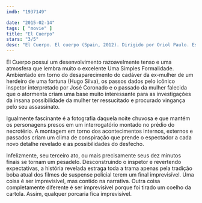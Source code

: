 ```yaml
---
imdb: "1937149"

date: "2015-02-14"
tags: [ "movie" ]
title: "El Cuerpo"
stars: "3/5"
desc: "El Cuerpo. El cuerpo (Spain, 2012). Dirigido por Oriol Paulo. Escrito por Oriol Paulo, Lara Sendim. Com José Coronado, Hugo Silva, Belén Rueda, Aura Garrido, Miquel Gelabert, Juan Pablo Shuk, Oriol Vila, Carlota Olcina, Patrícia Bargalló."
---
```

El Cuerpo possui um desenvolvimento razoavelmente tenso e uma atmosfera que lembra muito o excelente Uma Simples Formalidade. Ambientado em torno do desaparecimento do cadáver da ex-mulher de um herdeiro de uma fortuna (Hugo Silva), os passos dados pelo icônico inspetor interpretado por José Coronado e o passado da mulher falecida que o atormenta criam uma base muito interessante para as investigações da insana possibilidade da mulher ter ressucitado e procurado vingança pelo seu assassinato.

Igualmente fascinante é a fotografia daquela noite chuvosa e que mantém os personagens presos em um interrogatório montado no prédio do necrotério. A montagem em torno dos acontecimentos internos, externos e passados criam um clima de conspiração que prende o espectador a cada novo detalhe revelado e as possibilidades do desfecho.

Infelizmente, seu terceiro ato, ou mais precisamente seus dez minutos finais se tornam um pesadelo. Desconstruindo o inspetor e revertendo expectativas, a história revelada estraga toda a trama apenas pela tradição boba atual dos filmes de suspense policial terem um final imprevisível. Uma coisa é ser imprevisível, mas contido na narrativa. Outra coisa completamente diferente é ser imprevisível porque foi tirado um coelho da cartola. Assim, qualquer porcaria fica imprevisível.
